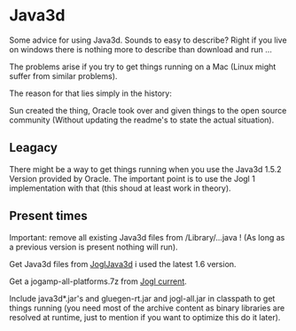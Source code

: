 # Java3d

Some advice for using Java3d. Sounds to easy to describe? Right if you live on windows there is nothing more to describe than download and run ...

The problems arise if you try to get things running on a Mac (Linux might suffer from similar problems).

The reason for that lies simply in the history: 

Sun created the thing, Oracle took over and given things to the open source community (Without updating the readme's to state the actual situation).

## Leagacy

There might be a way to get things running when you use the Java3d 1.5.2 Version provided by Oracle.
The important point is to use the Jogl 1 implementation with that (this shoud at least work in theory).

## Present times

Important: remove all existing Java3d files from /Library/...java ! (As long as a previous version is present nothing will run).

Get Java3d files from [JoglJava3d](https://jogamp.org/deployment/java3d/) i used the latest 1.6 version.

Get a jogamp-all-platforms.7z from [Jogl current](http://jogamp.org/deployment/jogamp-current/archive/).

Include java3d*.jar's and gluegen-rt.jar and jogl-all.jar in classpath to get things running (you need most of the archive content as binary libraries are resolved at runtime, just to mention if you want to optimize this do it later).

